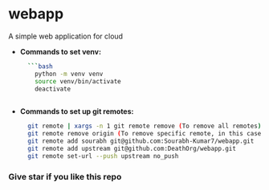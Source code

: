 # webapp
A simple web application for cloud
- **Commands to set venv:**

  ```bash
    ```bash
      python -m venv venv
      source venv/bin/activate
      deactivate
   

- **Commands to set up git remotes:**

  ```bash
    git remote | xargs -n 1 git remote remove (To remove all remotes)
    git remote remove origin (To remove specific remote, in this case origin)
    git remote add sourabh git@github.com:Sourabh-Kumar7/webapp.git
    git remote add upstream git@github.com:DeathOrg/webapp.git
    git remote set-url --push upstream no_push
  
### Give star if you like this repo
